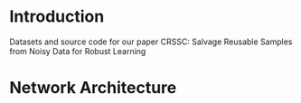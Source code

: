 # Introduction
Datasets and source code for our paper CRSSC: Salvage Reusable Samples from Noisy Data for Robust Learning<br>
# Network Architecture
